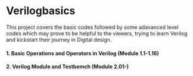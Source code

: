 # Verilogbasics
This project covers the basic codes followed by some adavanced level codes which may prove to be helpful to the viewers, trying to learn Verilog and kickstart their journey in Digital design.

#### 1. Basic Operations and Operators in Verilog **(Module 1.1-1.16)**
#### 2. Verilog Module and Testbemch **(Module 2.01-)**
